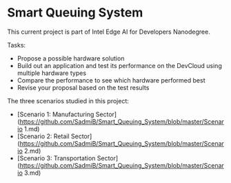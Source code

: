 # Smart Queuing System

This current project is part of Intel Edge AI for Developers Nanodegree.

Tasks:

* Propose a possible hardware solution
* Build out an application and test its performance on the DevCloud using multiple hardware types
* Compare the performance to see which hardware performed best
* Revise your proposal based on the test results

The three scenarios studied in this project:

* [Scenario 1: Manufacturing Sector](https://github.com/SadmiB/Smart_Queuing_System/blob/master/Scenario 1.md)
* [Scenario 2: Retail Sector](https://github.com/SadmiB/Smart_Queuing_System/blob/master/Scenario 2.md)
* [Scenario 3: Transportation Sector](https://github.com/SadmiB/Smart_Queuing_System/blob/master/Scenario 3.md)
